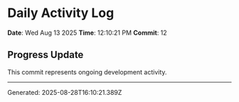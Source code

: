 # Daily Activity Log

**Date**: Wed Aug 13 2025
**Time**: 12:10:21 PM
**Commit**: 12

## Progress Update

This commit represents ongoing development activity.

---
Generated: 2025-08-28T16:10:21.389Z
